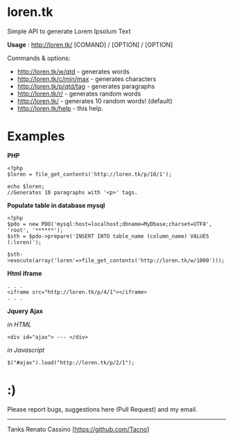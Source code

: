 loren.tk
========

Simple API to generate Lorem Ipsolum Text

**Usage** : http://loren.tk/ [COMAND] / [OPTION] / [OPTION]

Commands & options:
 
- http://loren.tk/w/qtd       - generates words
- http://loren.tk/c/min/max   - generates characters
- http://loren.tk/p/qtd/tag   - generates paragraphs
- http://loren.tk/r/          - generates random words
- http://loren.tk/            - generates 10 random words! (default)
- http://loren.tk/help        - this help. 


Examples
========

**PHP**

    <?php
    $loren = file_get_contents('http://loren.tk/p/10/1');
    
    echo $loren;
    //Generates 10 paragraphs with '<p>' tags.
 
    
**Populate table in database mysql**
    
    <?php
    $pdo = new PDO('mysql:host=localhost;dbname=MyDbase;charset=UTF8', 'root', '******');
    $sth = $pdo->prepare('INSERT INTO table_name (column_name) VALUES (:loren)');
    
    $sth->execute(array('loren'=>file_get_contents('http://loren.tk/w/1000')));
    
    
**Html iframe**

    . . .
    <iframe src="http://loren.tk/p/4/1"></iframe>
    . . .

**Jquery Ajax**

*in HTML*

    <div id="ajax"> --- </div>
    
*in Javascript*

    $("#ajax").load("http://loren.tk/p/2/1");



:)
===

Please report bugs, suggestions here (Pull Request) and my email.

----

Tanks Renato Cassino [https://github.com/Tacno]
